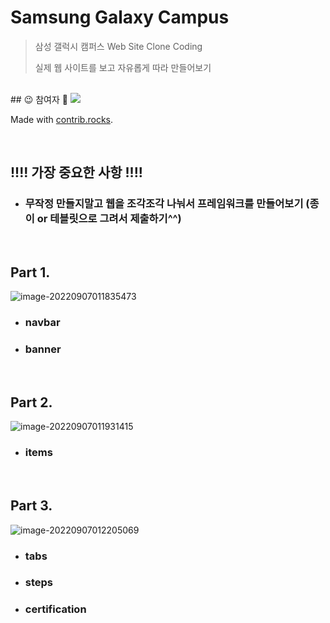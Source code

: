 # Samsung Galaxy Campus

>삼성 갤럭시 캠퍼스 Web Site Clone Coding
>
>실제 웹 사이트를 보고 자유롭게 따라 만들어보기

<br/>
## 😉 참여자 💯

<a href="https://github.com/w00ye0l/SamsungGalaxyCampus/graphs/contributors">
  <img src="https://contrib.rocks/image?repo=w00ye0l/SamsungGalaxyCampus" />
</a>

Made with [contrib.rocks](https://contrib.rocks).

<br/>

## !!!! 가장 중요한 사항 !!!!

- ### 무작정 만들지말고 웹을 조각조각 나눠서 프레임워크를 만들어보기 (종이 or 테블릿으로 그려서 제출하기^^)

<br/>

## Part 1.

![image-20220907011835473](README.assets/image-20220907011835473.png)

- ### navbar

- ### banner

<br/>

## Part 2.

![image-20220907011931415](README.assets/image-20220907011931415.png)

- ### items

<br/>

## Part 3.

![image-20220907012205069](README.assets/image-20220907012205069.png)

- ### tabs

- ### steps

- ### certification